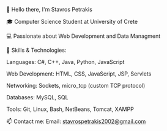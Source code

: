 👋 Hello there, I'm Stavros Petrakis 

🎓 Computer Science Student at University of Crete

💻 Passionate about Web Development and Data Managment

🚀 Skills & Technologies:

  Languages: C#, C++, Java, Python, JavaScript
  
  Web Development: HTML, CSS, JavaScript, JSP, Servlets
  
  Networking: Sockets, micro_tcp (custom TCP protocol)

  Databases: MySQL, SQL
  
  Tools: Git, Linux, Bash, NetBeans, Tomcat, XAMPP

📫 Contact me: Email: stavrospetrakis2002@gmail.com
